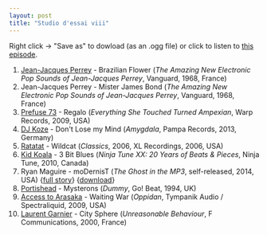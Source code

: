 ```yaml
---
layout: post
title: "Studio d'essai viii"
---
```


Right click → "Save as" to dowload (as an .ogg file) or click to listen to <a
href="https://github.com/studio-dessai/podcasts/blob/master/2014-07-24%20-%20studio%20d%27essai%20viii.ogg?raw=true">this episode</a>.

1. [Jean-Jacques Perrey](http://musicbrainz.org/artist/49a5b367-9a25-43eb-a055-34803a5dce55) - Brazilian Flower (_The Amazing New Electronic Pop Sounds of Jean-Jacques Perrey_, Vanguard, 1968, France)
2. Jean-Jacques Perrey - Mister James Bond (_The Amazing New Electronic Pop Sounds of Jean-Jacques Perrey_, Vanguard, 1968, France)
3. [Prefuse 73](http://musicbrainz.org/artist/fc61dd75-880b-44ba-9ba9-c7b643d33413) - Regalo (_Everything She Touched Turned Ampexian_, Warp Records, 2009, USA)
4. [DJ Koze](http://musicbrainz.org/artist/dd4458c8-6728-4a44-980c-48107fa72bb8) - Don't Lose my Mind (_Amygdala_, Pampa Records, 2013, Germany)
5. [Ratatat](http://musicbrainz.org/artist/f467181e-d5e0-4285-b47e-e853dcc89ee7) - Wildcat (_Classics_, 2006, XL Recordings, 2006, USA)
6. [Kid Koala](http://musicbrainz.org/artist/6080c60a-6e87-44a6-a1e1-e5ff3a613818) - 3 Bit Blues (_Ninja Tune XX: 20 Years of Beats & Pieces_, Ninja Tune, 2010, Canada)
7. Ryan Maguire - moDernisT (_The Ghost in the MP3_, self-released, 2014, USA) {[full story](http://ryanmaguiremusic.com/theghostinthemp3.html)} {[download](http://rpm7.bandcamp.com/track/modernist)}
8. [Portishead](http://musicbrainz.org/artist/8f6bd1e4-fbe1-4f50-aa9b-94c450ec0f11) - Mysterons (_Dummy_, Go! Beat, 1994, UK)
9. [Access to Arasaka](http://musicbrainz.org/artist/339e444b-f0f3-472d-a62a-8f9aa602bae6) - Waiting War (_Oppidan_, Tympanik Audio / Spectraliquid, 2009, USA)
10. [Laurent Garnier](http://musicbrainz.org/artist/ec477866-bfaa-48e0-affd-1c151ef61b7b) - City Sphere (_Unreasonable Behaviour_, F Communications, 2000, France)
